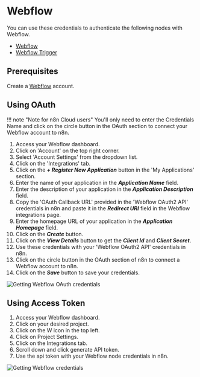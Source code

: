 # Webflow

You can use these credentials to authenticate the following nodes with Webflow.

- [Webflow](/integrations/builtin/app-nodes/n8n-nodes-base.webflow/)
- [Webflow Trigger](/integrations/builtin/trigger-nodes/n8n-nodes-base.webflowtrigger/)

## Prerequisites

Create a [Webflow](https://webflow.com/) account.

## Using OAuth

!!! note "Note for n8n Cloud users"
    You'll only need to enter the Credentials Name and click on the circle button in the OAuth section to connect your Webflow account to n8n.


1. Access your Webflow dashboard.
2. Click on 'Account' on the top right corner.
3. Select 'Account Settings' from the dropdown list.
4. Click on the 'Integrations' tab.
5. Click on the ***+ Register New Application*** button in the 'My Applications' section.
6. Enter the name of your application in the ***Application Name*** field.
7. Enter the description of your application in the ***Application Description*** field.
8. Copy the 'OAuth Callback URL' provided in the 'Webflow OAuth2 API' credentials in n8n and paste it in the ***Redirect URI*** field in the Webflow integrations page.
9. Enter the homepage URL of your application in the ***Application Homepage*** field.
10. Click on the ***Create*** button.
11. Click on the ***View Details*** button to get the ***Client Id*** and ***Client Secret***.
12. Use these credentials with your 'Webflow OAuth2 API' credentials in n8n.
13. Click on the circle button in the OAuth section of n8n to connect a Webflow account to n8n.
14. Click on the ***Save*** button to save your credentials.

![Getting Webflow OAuth credentials](/_images/integrations/builtin/credentials/webflow/using-oauth.gif)

## Using Access Token

1. Access your Webflow dashboard.
2. Click on your desired project.
3. Click on the W icon in the top left.
4. Click on Project Settings.
5. Click on the Integrations tab.
6. Scroll down and click generate API token.
7. Use the api token with your Webflow node credentials in n8n.

![Getting Webflow credentials](/_images/integrations/builtin/credentials/webflow/using-access-token.gif)
